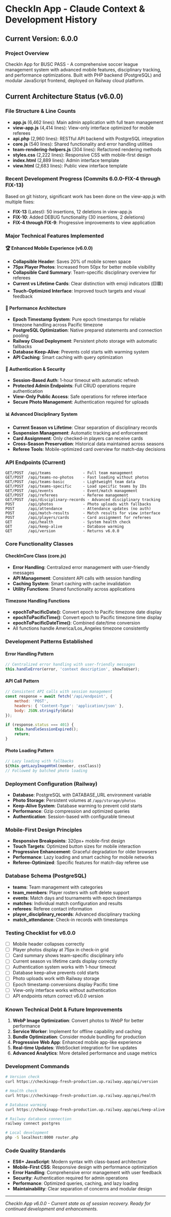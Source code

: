 # CheckIn App - Claude Context & Development History

## Current Version: 6.0.0

### Project Overview
CheckIn App for BUSC PASS - A comprehensive soccer league management system with advanced mobile features, disciplinary tracking, and performance optimizations. Built with PHP backend (PostgreSQL) and modular JavaScript frontend, deployed on Railway cloud platform.

## Current Architecture Status (v6.0.0)

### File Structure & Line Counts
- **app.js** (6,462 lines): Main admin application with full team management
- **view-app.js** (4,414 lines): View-only interface optimized for mobile referees  
- **api.php** (2,960 lines): RESTful API backend with PostgreSQL integration
- **core.js** (540 lines): Shared functionality and error handling utilities
- **team-rendering-helpers.js** (304 lines): Refactored rendering methods
- **styles.css** (2,222 lines): Responsive CSS with mobile-first design
- **index.html** (2,889 lines): Admin interface template
- **view.html** (2,683 lines): Public view interface template

### Recent Development Progress (Commits 6.0.0-FIX-4 through FIX-13)
Based on git history, significant work has been done on the view-app.js with multiple fixes:
- **FIX-13** (Latest): 50 insertions, 12 deletions in view-app.js
- **FIX-10**: Added DEBUG functionality (30 insertions, 2 deletions)
- **FIX-4 through FIX-9**: Progressive improvements to view application

### Major Technical Features Implemented

#### 🏆 Enhanced Mobile Experience (v6.0.0)
- **Collapsible Header**: Saves 20% of mobile screen space
- **75px Player Photos**: Increased from 50px for better mobile visibility
- **Collapsible Card Summary**: Team-specific disciplinary overview for referees
- **Current vs Lifetime Cards**: Clear distinction with emoji indicators (🟨🟥)
- **Touch-Optimized Interface**: Improved touch targets and visual feedback

#### 🚀 Performance Architecture
- **Epoch Timestamp System**: Pure epoch timestamps for reliable timezone handling across Pacific timezone
- **PostgreSQL Optimization**: Native prepared statements and connection pooling
- **Railway Cloud Deployment**: Persistent photo storage with automatic fallbacks
- **Database Keep-Alive**: Prevents cold starts with warming system
- **API Caching**: Smart caching with query optimization

#### 🔐 Authentication & Security
- **Session-Based Auth**: 1-hour timeout with automatic refresh
- **Protected Admin Endpoints**: Full CRUD operations require authentication
- **View-Only Public Access**: Safe operations for referee interface
- **Secure Photo Management**: Authentication required for uploads

#### 📊 Advanced Disciplinary System
- **Current Season vs Lifetime**: Clear separation of disciplinary records
- **Suspension Management**: Automatic tracking and enforcement
- **Card Assignment**: Only checked-in players can receive cards
- **Cross-Season Preservation**: Historical data maintained across seasons
- **Referee Tools**: Mobile-optimized card overview for match-day decisions

### API Endpoints (Current)
```
GET/POST  /api/teams              - Full team management
GET/POST  /api/teams-no-photos    - Fast loading without photos  
GET/POST  /api/teams-basic        - Lightweight team data
GET/POST  /api/teams-specific     - Load specific teams by IDs
GET/POST  /api/events             - Event/match management
GET/POST  /api/referees           - Referee management
GET/POST  /api/disciplinary-records - Advanced disciplinary tracking
POST      /api/photos             - Photo uploads with fallbacks
POST      /api/attendance         - Attendance updates (no auth)
POST      /api/match-results      - Match results for view interface
POST      /api/players/cards      - Card assignment for referees
GET       /api/health             - System health check
GET       /api/keep-alive         - Database warming
GET       /api/version            - Returns v6.0.0
```

### Core Functionality Classes

#### CheckInCore Class (core.js)
- **Error Handling**: Centralized error management with user-friendly messages
- **API Management**: Consistent API calls with session handling
- **Caching System**: Smart caching with cache invalidation
- **Utility Functions**: Shared functionality across applications

#### Timezone Handling Functions
- **epochToPacificDate()**: Convert epoch to Pacific timezone date display
- **epochToPacificTime()**: Convert epoch to Pacific timezone time display  
- **epochToPacificDateTime()**: Combined date/time conversion
- All functions handle America/Los_Angeles timezone consistently

### Development Patterns Established

#### Error Handling Pattern
```javascript
// Centralized error handling with user-friendly messages
this.handleError(error, 'context description', showToUser);
```

#### API Call Pattern
```javascript
// Consistent API calls with session management
const response = await fetch('/api/endpoint', {
    method: 'POST',
    headers: { 'Content-Type': 'application/json' },
    body: JSON.stringify(data)
});

if (response.status === 401) {
    this.handleSessionExpired();
    return;
}
```

#### Photo Loading Pattern
```javascript
// Lazy loading with fallbacks
${this.getLazyImageHtml(member, cssClass)}
// Followed by batched photo loading
```

### Deployment Configuration (Railway)
- **Database**: PostgreSQL with DATABASE_URL environment variable
- **Photo Storage**: Persistent volumes at `/app/storage/photos`
- **Keep-Alive System**: Database warming to prevent cold starts
- **Performance**: Gzip compression and optimized queries
- **Authentication**: Session-based with configurable timeout

### Mobile-First Design Principles
- **Responsive Breakpoints**: 320px+ mobile-first design
- **Touch Targets**: Optimized button sizes for mobile interaction
- **Progressive Enhancement**: Graceful degradation for older browsers  
- **Performance**: Lazy loading and smart caching for mobile networks
- **Referee-Optimized**: Specific features for match-day referee use

### Database Schema (PostgreSQL)
- **teams**: Team management with categories
- **team_members**: Player rosters with soft delete support
- **events**: Match days and tournaments with epoch timestamps
- **matches**: Individual match configuration and results
- **referees**: Referee contact information
- **player_disciplinary_records**: Advanced disciplinary tracking
- **match_attendance**: Check-in records with timestamps

### Testing Checklist for v6.0.0
- [ ] Mobile header collapses correctly
- [ ] Player photos display at 75px in check-in grid
- [ ] Card summary shows team-specific disciplinary info
- [ ] Current season vs lifetime cards display correctly
- [ ] Authentication system works with 1-hour timeout
- [ ] Database keep-alive prevents cold starts
- [ ] Photo uploads work with Railway storage
- [ ] Epoch timestamp conversions display Pacific time
- [ ] View-only interface works without authentication
- [ ] API endpoints return correct v6.0.0 version

### Known Technical Debt & Future Improvements
1. **WebP Image Optimization**: Convert photos to WebP for better performance
2. **Service Worker**: Implement for offline capability and caching
3. **Bundle Optimization**: Consider module bundling for production
4. **Progressive Web App**: Enhanced mobile app-like experience  
5. **Real-time Updates**: WebSocket integration for live updates
6. **Advanced Analytics**: More detailed performance and usage metrics

### Development Commands
```bash
# Version check
curl https://checkinapp-fresh-production.up.railway.app/api/version

# Health check  
curl https://checkinapp-fresh-production.up.railway.app/api/health

# Database warming
curl https://checkinapp-fresh-production.up.railway.app/api/keep-alive

# Railway database connection
railway connect postgres

# Local development
php -S localhost:8000 router.php
```

### Code Quality Standards
- **ES6+ JavaScript**: Modern syntax with class-based architecture
- **Mobile-First CSS**: Responsive design with performance optimization
- **Error Handling**: Comprehensive error management with user feedback
- **Security**: Authentication required for admin operations
- **Performance**: Optimized queries, caching, and lazy loading
- **Maintainability**: Clear separation of concerns and modular design

---

*CheckIn App v6.0.0 - Current state as of session recovery. Ready for continued development and enhancements.*
